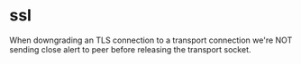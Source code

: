 # ssl

When downgrading an TLS connection to a transport connection 
we're NOT sending close alert to peer before releasing the transport socket.
